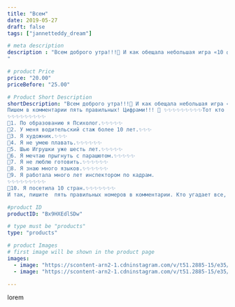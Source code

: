 ```yaml
---
title: "Всем"
date: 2019-05-27
draft: false
tags: ["jannetteddy_dream"]

# meta description
description : "Всем доброго утра!!!🤗 И как обещала небольшая игра «10 фактов обо мне, может и не может быть». Сейчас напишу 10 фактов, 5ть. Из них правда 5ть. нет! 😉✨✨✨✨✨✨✨✨✨
"

# product Price
price: "20.00"
priceBefore: "25.00"

# Product Short Description
shortDescription: "Всем доброго утра!!!🤗 И как обещала небольшая игра «10 фактов обо мне, может и не может быть». Сейчас напишу 10 фактов, 5ть. Из них правда 5ть. нет! 😉✨✨✨✨✨✨✨✨✨
Пишем в комментарии пять правильных! Цифрами!!! 🤗 ✨✨✨✨✨✨✨✨✨Тот кто правильно ответит получит от меня приз!!!🎁
✨✨✨✨✨✨✨✨✨
🌸1. По образованию я Психолог.✨✨✨✨✨
🌸2. У меня водительский стаж более 10 лет.✨✨✨
🌸3. Я художник.✨✨✨
🌸4. Я не умею плавать.✨✨✨✨✨✨
🌸5. Шью Игрушки уже шесть лет.✨✨✨✨✨
🌸6. Я мечтаю прыгнуть с парашютом.✨✨✨✨✨
🌸7. Я не люблю готовить.✨✨✨✨✨✨
🌸8. Я знаю много языков.✨✨✨✨✨✨
🌸9. Я работала много лет инспектором по кадрам.
✨✨✨✨✨✨✨✨✨
🌸10. Я посетила 10 стран.✨✨✨✨✨✨✨
И так, пишите  пять правильных номеров в комментарии. Кто угадает все, получит 🎁 Ответ может быть один!) А победителей несколько!;) Завтра опубликую пост с правильными ответами! #фактыобомне #розыгрыш #гивэвэй #простотак"

#product ID
productID: "Bx9HXEdlSDw"

# type must be "products"
type: "products"

# product Images
# first image will be shown in the product page
images:
  - image: "https://scontent-arn2-1.cdninstagram.com/v/t51.2885-15/e35/s1080x1080/60621540_693892121064669_7242059461685170882_n.jpg?_nc_ht=scontent-arn2-1.cdninstagram.com&_nc_cat=109&_nc_ohc=H8EKO0aDVfwAX-aTu8O&tp=1&oh=ba8693171fb4e17b28d38c94e534ab97&oe=605BF290&ig_cache_key=MjA1MjgyOTM2NTE1NTUwNjU3MQ%3D%3D.2"
  - image: "https://scontent-arn2-1.cdninstagram.com/v/t51.2885-15/e35/s1080x1080/60301733_377770542832471_5027276108404708996_n.jpg?_nc_ht=scontent-arn2-1.cdninstagram.com&_nc_cat=107&_nc_ohc=sEKVWPtyX6QAX9Ht6O3&tp=1&oh=dd9deab2f13aaba8ad2a50c0795f67a3&oe=605AA362&ig_cache_key=MjA1MjgyOTM2NTE0NzE3NjM4Ng%3D%3D.2"

---
```

lorem
